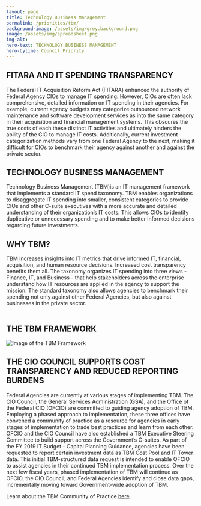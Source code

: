 ```yaml
---
layout: page
title: Technology Business Management
permalink: /priorities/tbm/
background-image: /assets/img/grey.background.png
image: /assets/img/spreadsheet.png
img-alt:
hero-text: TECHNOLOGY BUSINESS MANAGEMENT
hero-byline: Council Priority
---
```


## FITARA AND IT SPENDING TRANSPARENCY
The Federal IT Acquisition Reform Act (FITARA) enhanced the authority of Federal Agency CIOs to manage IT spending. However, CIOs are often lack comprehensive, detailed information on IT spending in their agencies. For example, current agency budgets may categorize outsourced network maintenance and software development services as into the same category in their acquisition and financial management systems. This obscures the true costs of each these distinct IT activities and ultimately hinders the ability of the CIO to manage IT costs. Additionally, current investment categorization methods vary from one Federal Agency to the next, making it difficult for CIOs to benchmark their agency against another and against the private sector.

## TECHNOLOGY BUSINESS MANAGEMENT
Technology Business Management (TBM)is an IT management framework that implements a standard IT spend taxonomy. TBM enables organizations to disaggregate IT spending into smaller, consistent categories to provide CIOs and other C-suite executives with a more accurate and detailed understanding of their organization’s IT costs. This allows CIOs to identify duplicative or unnecessary spending and to make better informed decisions regarding future investments.

## WHY TBM?
TBM increases insights into IT metrics that drive informed IT, financial, acquisition, and human resource decisions. Increased cost transparency benefits them all. The taxonomy organizes IT spending into three views - Finance, IT, and Business - that help stakeholders across the enterprise understand how IT resources are applied in the agency to support the mission. The standard taxonomy also allows agencies to benchmark their spending not only against other Federal Agencies, but also against businesses in the private sector.<BR></BR>

## THE TBM FRAMEWORK
![Image of the TBM Framework]({{site.baseurl}}/assets/img/TBM-Taxonomy.png)


## THE CIO COUNCIL SUPPORTS COST TRANSPARENCY AND REDUCED REPORTING BURDENS
Federal Agencies are currently at various stages of implementing TBM. The CIO Council, the General Services Administration (GSA), and the Office of the Federal CIO (OFCIO) are committed to guiding agency adoption of TBM. Employing a phased approach to implementation, these three offices have convened a community of practice as a resource for agencies in early stages of implementation to trade best practices and learn from each other. OFCIO and the CIO Council have also established a TBM Executive Steering Committee to build support across the Government’s C-suites.
As part of the FY 2019 IT Budget - Capital Planning Guidance, agencies have been requested to report certain investment data as TBM Cost Pool and IT Tower data. This initial TBM-structured data request is intended to enable OFCIO to assist agencies in their continued TBM implementation process. Over the next few fiscal years, phased implementation of TBM will continue as OFCIO, the CIO Council, and Federal Agencies identify and close data gaps, incrementally moving toward Government-wide adoption of TBM.

Learn about the TBM Community of Practice [here]({{site.baseurl}}//about/tbm-cop/).
